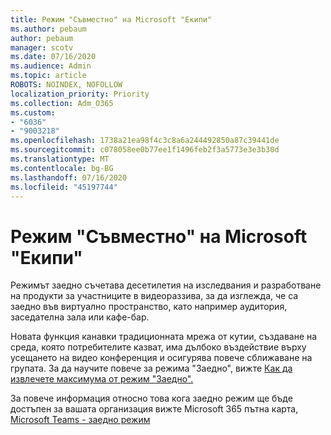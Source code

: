 ```yaml
---
title: Режим "Съвместно" на Microsoft "Екипи"
ms.author: pebaum
author: pebaum
manager: scotv
ms.date: 07/16/2020
ms.audience: Admin
ms.topic: article
ROBOTS: NOINDEX, NOFOLLOW
localization_priority: Priority
ms.collection: Adm_O365
ms.custom:
- "6036"
- "9003218"
ms.openlocfilehash: 1738a21ea98f4c3c8a6a244492850a87c39441de
ms.sourcegitcommit: c078058ee0b77ee1f1496feb2f3a5773e3e3b30d
ms.translationtype: MT
ms.contentlocale: bg-BG
ms.lasthandoff: 07/16/2020
ms.locfileid: "45197744"
---
```

# <a name="microsoft-teams-together-mode"></a>Режим "Съвместно" на Microsoft "Екипи"

Режимът заедно съчетава десетилетия на изследвания и разработване на продукти за участниците в видеораззива, за да изглежда, че са заедно във виртуално пространство, като например аудитория, заседателна зала или кафе-бар. 

Новата функция канавки традиционната мрежа от кутии, създаване на среда, която потребителите казват, има дълбоко въздействие върху усещането на видео конференция и осигурява повече сближаване на групата. За да научите повече за режима "Заедно", вижте [Как да извлечете максимума от режим "Заедно".](https://techcommunity.microsoft.com/t5/microsoft-teams-blog/how-to-get-the-most-from-together-mode/ba-p/1509496)  

За повече информация относно това кога заедно режим ще бъде достъпен за вашата организация вижте Microsoft 365 пътна карта, [Microsoft Teams - заедно режим](https://www.microsoft.com/microsoft-365/roadmap?featureid=65942)